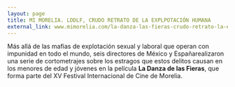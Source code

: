 ```yaml
---
layout: page
title: MI MORELIA. LDDLF, CRUDO RETRATO DE LA EXPLPOTACIÓN HUMANA
external_link: www.mimorelia.com/la-danza-las-fieras-crudo-retrato-la-explotacion-humana/
---
```


Más allá de las mafias de explotación sexual y laboral que operan con impunidad en todo el mundo, seis directores de México y Españarealizaron una serie de cortometrajes sobre los estragos que estos delitos causan en los menores de edad y jóvenes en la película **La Danza de las Fieras**, que forma parte del XV Festival Internacional de Cine de Morelia.